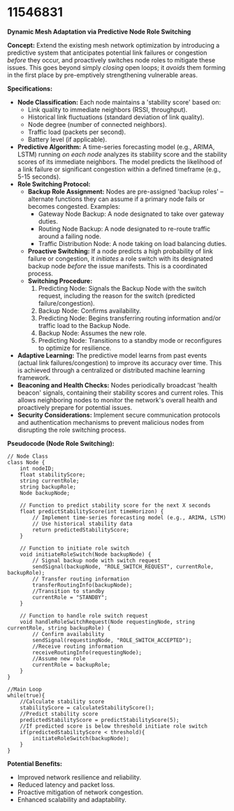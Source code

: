 # 11546831

**Dynamic Mesh Adaptation via Predictive Node Role Switching**

**Concept:** Extend the existing mesh network optimization by introducing a predictive system that anticipates potential link failures or congestion *before* they occur, and proactively switches node roles to mitigate these issues. This goes beyond simply *closing* open loops; it *avoids* them forming in the first place by pre-emptively strengthening vulnerable areas.

**Specifications:**

*   **Node Classification:** Each node maintains a 'stability score' based on:
    *   Link quality to immediate neighbors (RSSI, throughput).
    *   Historical link fluctuations (standard deviation of link quality).
    *   Node degree (number of connected neighbors).
    *   Traffic load (packets per second).
    *   Battery level (if applicable).
*   **Predictive Algorithm:** A time-series forecasting model (e.g., ARIMA, LSTM) running *on each node* analyzes its stability score and the stability scores of its immediate neighbors.  The model predicts the likelihood of a link failure or significant congestion within a defined timeframe (e.g., 5-15 seconds).
*   **Role Switching Protocol:**
    *   **Backup Role Assignment:** Nodes are pre-assigned 'backup roles' – alternate functions they can assume if a primary node fails or becomes congested. Examples:
        *   Gateway Node Backup:  A node designated to take over gateway duties.
        *   Routing Node Backup:  A node designated to re-route traffic around a failing node.
        *   Traffic Distribution Node: A node taking on load balancing duties.
    *   **Proactive Switching:**  If a node predicts a high probability of link failure or congestion, it *initiates* a role switch with its designated backup node *before* the issue manifests. This is a coordinated process.
    *   **Switching Procedure:**
        1.  Predicting Node:  Signals the Backup Node with the switch request, including the reason for the switch (predicted failure/congestion).
        2.  Backup Node: Confirms availability.
        3.  Predicting Node:  Begins transferring routing information and/or traffic load to the Backup Node.
        4.  Backup Node: Assumes the new role.
        5.  Predicting Node:  Transitions to a standby mode or reconfigures to optimize for resilience.
*   **Adaptive Learning:**  The predictive model learns from past events (actual link failures/congestion) to improve its accuracy over time. This is achieved through a centralized or distributed machine learning framework.
*   **Beaconing and Health Checks:** Nodes periodically broadcast 'health beacon' signals, containing their stability scores and current roles. This allows neighboring nodes to monitor the network's overall health and proactively prepare for potential issues.
*   **Security Considerations:** Implement secure communication protocols and authentication mechanisms to prevent malicious nodes from disrupting the role switching process.

**Pseudocode (Node Role Switching):**

```
// Node Class
class Node {
    int nodeID;
    float stabilityScore;
    string currentRole;
    string backupRole;
    Node backupNode;

    // Function to predict stability score for the next X seconds
    float predictStabilityScore(int timeHorizon) {
        // Implement time-series forecasting model (e.g., ARIMA, LSTM)
        // Use historical stability data
        return predictedStabilityScore;
    }

    // Function to initiate role switch
    void initiateRoleSwitch(Node backupNode) {
        // Signal backup node with switch request
        sendSignal(backupNode, "ROLE_SWITCH_REQUEST", currentRole, backupRole);
        // Transfer routing information
        transferRoutingInfo(backupNode);
        //Transition to standby
        currentRole = "STANDBY";
    }

    // Function to handle role switch request
    void handleRoleSwitchRequest(Node requestingNode, string currentRole, string backupRole) {
        // Confirm availability
        sendSignal(requestingNode, "ROLE_SWITCH_ACCEPTED");
        //Receive routing information
        receiveRoutingInfo(requestingNode);
        //Assume new role
        currentRole = backupRole;
    }
}

//Main Loop
while(true){
    //Calculate stability score
    stabilityScore = calculateStabilityScore();
    //Predict stability score
    predictedStabilityScore = predictStabilityScore(5);
    //If predicted score is below threshold initiate role switch
    if(predictedStabilityScore < threshold){
        initiateRoleSwitch(backupNode);
    }
}
```

**Potential Benefits:**

*   Improved network resilience and reliability.
*   Reduced latency and packet loss.
*   Proactive mitigation of network congestion.
*   Enhanced scalability and adaptability.